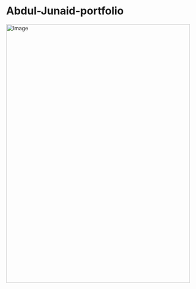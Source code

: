 # Abdul-Junaid-portfolio
<img width="493" height="696" alt="Image" src="https://github.com/user-attachments/assets/c10da852-66c1-47d6-995f-05e8d5f8ae62" />

